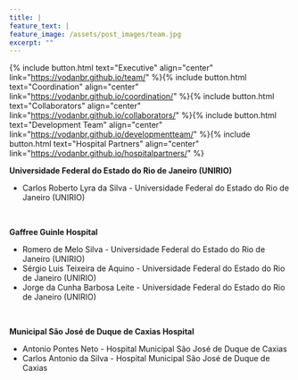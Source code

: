 ```yaml
---
title: |  
feature_text: |
feature_image: /assets/post_images/team.jpg
excerpt: ""
---
```


{% include button.html text="Executive" align="center" link="https://vodanbr.github.io/team/" %}{% include button.html text="Coordination" align="center" link="https://vodanbr.github.io/coordination/" %}{% include button.html text="Collaborators" align="center" link="https://vodanbr.github.io/collaborators/" %}{% include button.html text="Development Team" align="center" link="https://vodanbr.github.io/developmentteam/" %}{% include button.html text="Hospital Partners" align="center" link="https://vodanbr.github.io/hospitalpartners/" %}

**Universidade Federal do Estado do Rio de Janeiro (UNIRIO)**<br/>
* Carlos Roberto Lyra da Silva - Universidade Federal do Estado do Rio de Janeiro
(UNIRIO)
<br/>

**Gaffree Guinle Hospital**<br/>
* Romero de Melo Silva - Universidade Federal do Estado do Rio de Janeiro (UNIRIO)
* Sérgio Luis Teixeira de Aquino - Universidade Federal do Estado do Rio de Janeiro
(UNIRIO)
* Jorge da Cunha Barbosa Leite - Universidade Federal do Estado do Rio de Janeiro
(UNIRIO)
<br/>

**Municipal São José de Duque de Caxias Hospital**<br/>
* Antonio Pontes Neto - Hospital Municipal São José de Duque de Caxias
* Carlos Antonio da Silva - Hospital Municipal São José de Duque de Caxias<br/>